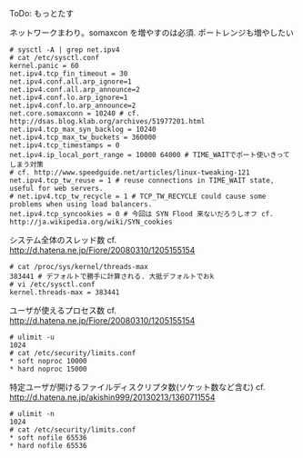 ToDo: もっとたす

ネットワークまわり。somaxcon を増やすのは必須. ポートレンジも増やしたい

```
# sysctl -A | grep net.ipv4
# cat /etc/sysctl.conf
kernel.panic = 60
net.ipv4.tcp_fin_timeout = 30
net.ipv4.conf.all.arp_ignore=1
net.ipv4.conf.all.arp_announce=2
net.ipv4.conf.lo.arp_ignore=1
net.ipv4.conf.lo.arp_announce=2
net.core.somaxconn = 10240 # cf. http://dsas.blog.klab.org/archives/51977201.html
net.ipv4.tcp_max_syn_backlog = 10240
net.ipv4.tcp_max_tw_buckets = 360000
net.ipv4.tcp_timestamps = 0
net.ipv4.ip_local_port_range = 10000 64000 # TIME_WAITでポート使いきってしまう対策
# cf. http://www.speedguide.net/articles/linux-tweaking-121
net.ipv4.tcp_tw_reuse = 1 # reuse connections in TIME_WAIT state, useful for web servers. 
# net.ipv4.tcp_tw_recycle = 1 # TCP_TW_RECYCLE could cause some problems when using load balancers.
net.ipv4.tcp_syncookies = 0 # 今回は SYN Flood 来ないだろうしオフ cf. http://ja.wikipedia.org/wiki/SYN_cookies
```


システム全体のスレッド数 cf. http://d.hatena.ne.jp/Fiore/20080310/1205155154

```
# cat /proc/sys/kernel/threads-max
383441 # デフォルトで勝手に計算される. 大抵デフォルトでおk
# vi /etc/sysctl.conf
kernel.threads-max = 383441 
```

ユーザが使えるプロセス数  cf. http://d.hatena.ne.jp/Fiore/20080310/1205155154

```
# ulimit -u
1024
# cat /etc/security/limits.conf 
* soft noproc 10000
* hard noproc 15000
```

特定ユーザが開けるファイルディスクリプタ数(ソケット数など含む) cf. http://d.hatena.ne.jp/akishin999/20130213/1360711554

```
# ulimit -n
1024
# cat /etc/security/limits.conf 
* soft nofile 65536
* hard nofile 65536
```

<!--
syn cookieは無効にしてみる. SYN Flood 攻撃こないだろうし 

```
# cat /proc/sys/net/ipv4/tcp_syncookies
1
# echo 0 > /proc/sys/net/ipv4/tcp_syncookies
```
-->
